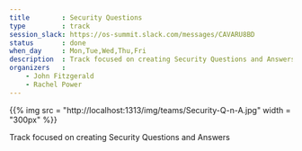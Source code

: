 ```yaml
---
title        : Security Questions
type         : track
session_slack: https://os-summit.slack.com/messages/CAVARU8BD
status       : done
when_day     : Mon,Tue,Wed,Thu,Fri
description  : Track focused on creating Security Questions and Answers (with daily quizzes planned for the evening sessions)
organizers   :
    - John Fitzgerald
    - Rachel Power
---
```


{{% img src   = "http://localhost:1313/img/teams/Security-Q-n-A.jpg"
        width = "300px" %}}


Track focused on creating Security Questions and Answers

